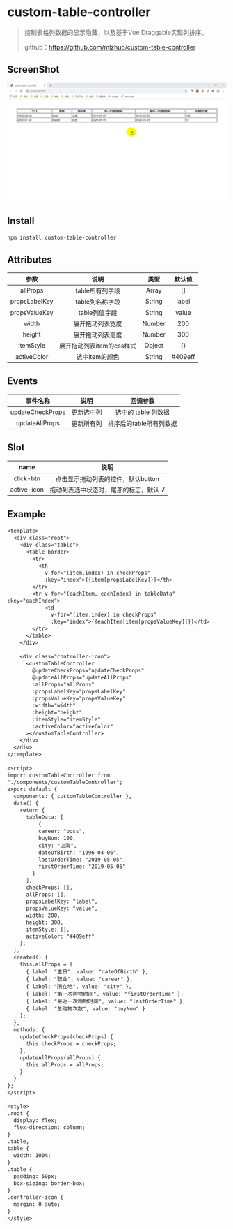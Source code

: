 # custom-table-controller

> 控制表格列数据的显示隐藏，以及基于Vue.Draggable实现列排序。
>
> github：https://github.com/mlzhuo/custom-table-controller



## ScreenShot

![](https://github.com/mlzhuo/custom-table-controller/blob/master/Screenshot/example.gif)



## Install

``` bash
npm install custom-table-controller
```



## Attributes

|     参数      |           说明            |  类型  |  默认值  |
| :-----------: | :-----------------------: | :----: | :------: |
|   allProps    |      table所有列字段      | Array  |    []    |
| propsLabelKey |      table列名称字段      | String |  label   |
| propsValueKey |       table列值字段       | String |  value   |
|     width     |     展开拖动列表宽度      | Number |   200    |
|    height     |     展开拖动列表高度      | Number |   300    |
|   itemStyle   | 展开拖动列表item的css样式 | Object |    {}    |
|  activeColor  |      选中item的颜色       | String | \#409eff |



## Events

|     事件名称     |    说明    |        回调参数         |
| :--------------: | :--------: | :---------------------: |
| updateCheckProps | 更新选中列 |   选中的 table 列数据   |
|  updateAllProps  | 更新所有列 | 排序后的table所有列数据 |



## Slot

|    name     |                  说明                  |
| :---------: | :------------------------------------: |
|  click-btn  |   点击显示拖动列表的控件，默认button   |
| active-icon | 拖动列表选中状态时，尾部的标志，默认 √ |



## Example

```vue
<template>
  <div class="root">
    <div class="table">
      <table border>
        <tr>
          <th 
            v-for="(item,index) in checkProps" 
            :key="index">{{item[propsLabelKey]}}</th>
        </tr>
        <tr v-for="(eachItem, eachIndex) in tableData" :key="eachIndex">
            <td 
              v-for="(item,index) in checkProps" 
              :key="index">{{eachItem[item[propsValueKey]]}}</td>
        </tr>
      </table>
    </div>

    <div class="controller-icon">
      <customTableController
        @updateCheckProps="updateCheckProps"
        @updateAllProps="updateAllProps"
        :allProps="allProps"
        :propsLabelKey="propsLabelKey"
        :propsValueKey="propsValueKey"
        :width="width"
        :height="height"
        :itemStyle="itemStyle"
        :activeColor="activeColor"
      ></customTableController>
    </div>
  </div>
</template>

<script>
import customTableController from "./components/customTableController";
export default {
  components: { customTableController },
  data() {
    return {
      tableData: [
          {
          career: "boss",
          buyNum: 100,
          city: "上海",
          dateOfBirth: "1996-04-06",
          lastOrderTime: "2019-05-05",
          firstOrderTime: "2019-05-05"
        }
      ],
      checkProps: [],
      allProps: [],
      propsLabelKey: "label",
      propsValueKey: "value",
      width: 200,
      height: 300,
      itemStyle: {},
      activeColor: "#409eff"
    };
  },
  created() {
    this.allProps = [
      { label: "生日", value: "dateOfBirth" },
      { label: "职业", value: "career" },
      { label: "所在地", value: "city" },
      { label: "第一次购物时间", value: "firstOrderTime" },
      { label: "最近一次购物时间", value: "lastOrderTime" },
      { label: "总购物次数", value: "buyNum" }
    ];
  },
  methods: {
    updateCheckProps(checkProps) {
      this.checkProps = checkProps;
    },
    updateAllProps(allProps) {
      this.allProps = allProps;
    }
  }
};
</script>

<style>
.root {
  display: flex;
  flex-direction: column;
}
.table,
table {
  width: 100%;
}
.table {
  padding: 50px;
  box-sizing: border-box;
}
.controller-icon {
  margin: 0 auto;
}
</style>

```

